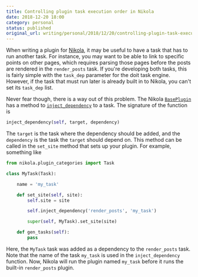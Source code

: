 ```yaml
---
title: Controlling plugin task execution order in Nikola
date: 2018-12-20 18:00
category: personal
status: published
original_url: writing/personal/2018/12/20/controlling-plugin-task-execution-order/index.html
---
```


When writing a plugin for [Nikola](https://getnikola.com), it may be useful to
have a task that has to run another task. For instance, you may want to be able
to link to specific points on other pages, which requires parsing those pages
before the posts are rendered in the `render_posts` task. If you're developing
both tasks, this is fairly simple with the `task_dep` parameter for the doit
task engine. However, if the task that must run later is already built in to
Nikola, you can't set its `task_dep` list.
<!--more-->

Never fear though, there is a way out of this problem. The Nikola
[`BasePlugin`][BasePlugin] has a method to
[`inject_dependency`][inject_dependency] to a task. The signature of the
function is

```python
inject_dependency(self, target, dependency)
```

The `target` is the task where the dependency should be added, and the
`dependency` is the task the `target` should depend on. This method can be
called in the `set_site` method that sets up your plugin. For example, something
like

```python
from nikola.plugin_categories import Task

class MyTask(Task):

    name = 'my_task'

    def set_site(self, site):
        self.site = site

        self.inject_dependency('render_posts', 'my_task')

        super(self, MyTask).set_site(site)

    def gen_tasks(self):
        pass
```

Here, the `MyTask` task was added as a dependency to the `render_posts` task.
Note that the name of the task `my_task` is used in the `inject_dependency`
function. Now, Nikola will run the plugin named `my_task` before it runs the
built-in `render_posts` plugin.

[BasePlugin]: https://github.com/getnikola/nikola/blob/d7dcb55201b22764a81cb468316a4a73a18e7891/nikola/plugin_categories.py#L65
[inject_dependency]: https://github.com/getnikola/nikola/blob/d7dcb55201b22764a81cb468316a4a73a18e7891/nikola/plugin_categories.py#L96

